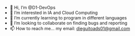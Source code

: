 - 👋 Hi, I’m @D1-DevOps
- 👀 I’m interested in IA and Cloud Computing
- 🌱 I’m currently learning to program in different languages
- 💞️ I’m looking to collaborate on finding bugs and reporting
- 📫 How to reach me... my email: dieguitoads01@gmail.com

<!---
D1-DevOps/D1-DevOps is a ✨ special ✨ repository because its `README.md` (this file) appears on your GitHub profile.
You can click the Preview link to take a look at your changes.
--->
